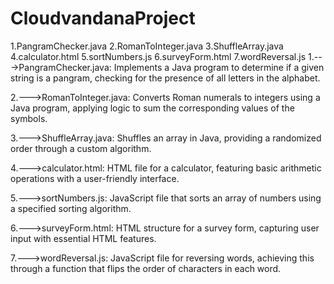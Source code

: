 # CloudvandanaProject
1.PangramChecker.java 2.RomanToInteger.java 3.ShuffleArray.java 4.calculator.html 5.sortNumbers.js 6.surveyForm.html 7.wordReversal.js
1.--->PangramChecker.java: Implements a Java program to determine if a given string is a pangram, checking for the presence of all letters in the alphabet.

2.--->RomanToInteger.java: Converts Roman numerals to integers using a Java program, applying logic to sum the corresponding values of the symbols.

3.--->ShuffleArray.java: Shuffles an array in Java, providing a randomized order through a custom algorithm.

4.--->calculator.html: HTML file for a calculator, featuring basic arithmetic operations with a user-friendly interface.

5.--->sortNumbers.js: JavaScript file that sorts an array of numbers using a specified sorting algorithm.

6.--->surveyForm.html: HTML structure for a survey form, capturing user input with essential HTML features.

7.--->wordReversal.js: JavaScript file for reversing words, achieving this through a function that flips the order of characters in each word.
